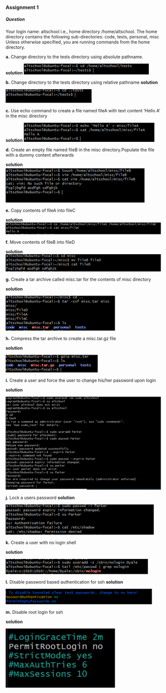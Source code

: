 ### Assignment 1

##### Question
Your login name: altschool i.e., home directory /home/altschool. The home directory contains the following sub-directories: code, tests, personal, misc Unless otherwise specified, you are running commands from the home directory.

__a.__  Change directory to the tests directory using absolute pathname.

__solution__
![screenshot](a..PNG)


__b.__  Change directory to the tests directory using relative pathname
__solution__

![screenshot](b..PNG)


__c.__  Use echo command to create a file named fileA with text content ‘Hello A’ in the misc directory

__solution__
![screenshot](c..PNG)


__d.__  Create an empty file named fileB in the misc directory.Populate the file with a dummy content afterwards

__solution__
![screenshot](d..PNG)



__e.__  Copy contents of fileA into fileC

__solution__
![screenshot](e..PNG)



__f.__  Move contents of fileB into fileD

__solution__
![screenshot](f..PNG)


__g.__  Create a tar archive called misc.tar for the contents of misc directory


__solution__

![screenshot](g..PNG)



__h.__  Compress the tar archive to create a misc.tar.gz file

__solution__

![screenshot](h..PNG)


__i.__  Create a user and force the user to change his/her password upon login

__solution__

![screenshot](i.PNG )



__j.__  Lock a users password
__solution__

![screenshot](j..PNG)



__k.__  Create a user with no login shell

__solution__

![screenshot](k..PNG)


__l.__  Disable password based authentication for ssh
__solution__

![screenshot](l..PNG)


__m.__   Disable root login for ssh

__solution__

![screenshot](m..PNG)